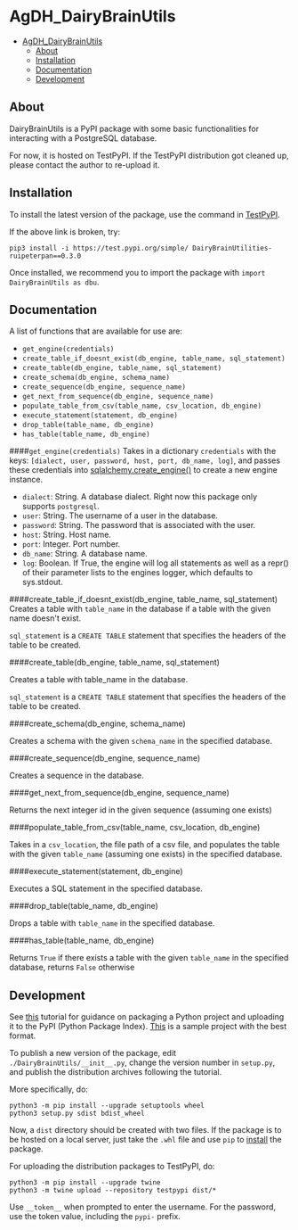 # AgDH_DairyBrainUtils

- [AgDH_DairyBrainUtils](#agdh-dairybrainutils)
  * [About](#about)
  * [Installation](#installation)
  * [Documentation](#documentation)
  * [Development](#development)



## About
DairyBrainUtils is a PyPI package with some basic functionalities for interacting with a PostgreSQL database.

For now, it is hosted on TestPyPI. If the TestPyPI distribution got cleaned up, please contact the author to re-upload it.

## Installation
To install the latest version of the package, use the command in [TestPyPI](https://test.pypi.org/project/DairyBrainUtils-ruipeterpan/).

If the above link is broken, try:

`pip3 install -i https://test.pypi.org/simple/ DairyBrainUtilities-ruipeterpan==0.3.0`

Once installed, we recommend you to import the package with `import DairyBrainUtils as dbu`.



## Documentation

A list of functions that are available for use are:

* `get_engine(credentials)`
* `create_table_if_doesnt_exist(db_engine, table_name, sql_statement)`
* `create_table(db_engine, table_name, sql_statement)`
* `create_schema(db_engine, schema_name)`
* `create_sequence(db_engine, sequence_name)`
* `get_next_from_sequence(db_engine, sequence_name)`
* `populate_table_from_csv(table_name, csv_location, db_engine)`
* `execute_statement(statement, db_engine)`
* `drop_table(table_name, db_engine)`
* `has_table(table_name, db_engine)`


####`get_engine(credentials)`
Takes in a dictionary `credentials` with the keys: `[dialect, user, password, host, port, db_name, log]`, and passes these
credentials into [sqlalchemy.create_engine()](https://kite.com/python/docs/sqlalchemy.create_engine) to create a new engine instance.
* `dialect`: String. A database dialect. Right now this package only supports `postgresql`.
* `user`: String. The username of a user in the database.
* `password`: String. The password that is associated with the user.
* `host`: String. Host name.
* `port`: Integer. Port number.
* `db_name`: String. A database name.
* `log`: Boolean. If True, the engine will log all statements as well as a repr() of their parameter lists to the engines logger, which defaults to sys.stdout.

####create_table_if_doesnt_exist(db_engine, table_name, sql_statement)
Creates a table with `table_name` in the database if a table with the given name doesn't exist.

`sql_statement` is a `CREATE TABLE` statement that specifies the headers of the table to be created.

####create_table(db_engine, table_name, sql_statement)

Creates a table with table_name in the database.

`sql_statement` is a `CREATE TABLE` statement that specifies the headers of the table to be created.

####create_schema(db_engine, schema_name)

Creates a schema with the given `schema_name` in the specified database.

####create_sequence(db_engine, sequence_name)

 Creates a sequence in the database.

####get_next_from_sequence(db_engine, sequence_name)

Returns the next integer id in the given sequence (assuming one exists)

####populate_table_from_csv(table_name, csv_location, db_engine)

Takes in a `csv_location`, the file path of a csv file, and populates the table with the given `table_name` (assuming one exists) in the specified database.

####execute_statement(statement, db_engine)

Executes a SQL statement in the specified database.

####drop_table(table_name, db_engine)

Drops a table with `table_name` in the specified database.

####has_table(table_name, db_engine)

Returns `True` if there exists a table with the given `table_name` in the specified database, returns `False` otherwise




## Development
See [this](https://packaging.python.org/tutorials/packaging-projects/) tutorial for guidance on packaging a Python project and uploading it to the PyPI (Python Package Index).
[This](https://github.com/pypa/sampleproject) is a sample project with the best format.

To publish a new version of the package, edit `./DairyBrainUtils/__init__.py`, change the version number in `setup.py`, and publish the distribution archives following the tutorial.

More specifically, do:

```
python3 -m pip install --upgrade setuptools wheel
python3 setup.py sdist bdist_wheel
```
Now, a `dist` directory should be created with two files. If the package is to be hosted on a local server, just take the `.whl` file and use `pip` to [install](https://stackoverflow.com/questions/27885397/how-do-i-install-a-python-package-with-a-whl-file) the package. 

For uploading the distribution packages to TestPyPI, do:
```
python3 -m pip install --upgrade twine
python3 -m twine upload --repository testpypi dist/*
```

Use `__token__` when prompted to enter the username. For the password, use the token value, including the `pypi-` prefix.
